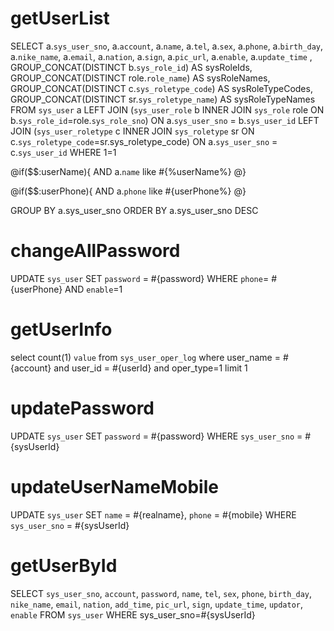 getUserList
===
SELECT 
  a.`sys_user_sno`,
  a.`account`,
  a.`name`,
  a.`tel`,
  a.`sex`,
  a.`phone`,
  a.`birth_day`,
  a.`nike_name`,
  a.`email`,
  a.`nation`,
  a.`sign`,
  a.`pic_url`,
  a.`enable`,
  a.`update_time` ,
  GROUP_CONCAT(DISTINCT b.`sys_role_id`) AS sysRoleIds,
  GROUP_CONCAT(DISTINCT role.`role_name`) AS sysRoleNames,
  GROUP_CONCAT(DISTINCT c.`sys_roletype_code`) AS sysRoleTypeCodes,
  GROUP_CONCAT(DISTINCT sr.`sys_roletype_name`) AS sysRoleTypeNames
FROM
  `sys_user` a 
  LEFT JOIN (`sys_user_role` b INNER JOIN `sys_role` role ON b.`sys_role_id`=role.`sys_role_sno`)
    ON a.`sys_user_sno` = b.`sys_user_id` 
  LEFT JOIN (`sys_user_roletype` c INNER JOIN `sys_roletype` sr ON c.`sys_roletype_code`=sr.sys_roletype_code)
    ON a.`sys_user_sno` = c.`sys_user_id` 
WHERE 1=1 

@if($$:userName){
AND a.`name` like #{%userName%}
@}

@if($$:userPhone){
AND a.`phone` like #{userPhone%}
@}

GROUP BY a.sys_user_sno 
ORDER BY a.sys_user_sno DESC 


changeAllPassword
===
UPDATE
   `sys_user`
SET
  `password` = #{password}
WHERE `phone`= #{userPhone} AND `enable`=1


getUserInfo
===
select count(1) `value` from `sys_user_oper_log` 
where user_name = #{account}
and user_id = #{userId}
and oper_type=1 
limit 1

updatePassword
===
UPDATE
  `sys_user`
SET
  `password` = #{password}
WHERE `sys_user_sno` = #{sysUserId}

updateUserNameMobile
===
UPDATE
  `sys_user`
SET
  `name` = #{realname},
  `phone` = #{mobile}
WHERE `sys_user_sno` = #{sysUserId}


getUserById
===
SELECT
  `sys_user_sno`,
  `account`,
  `password`,
  `name`,
  `tel`,
  `sex`,
  `phone`,
  `birth_day`,
  `nike_name`,
  `email`,
  `nation`,
  `add_time`,
  `pic_url`,
  `sign`,
  `update_time`,
  `updator`,
  `enable`
FROM
  `sys_user`
WHERE sys_user_sno=#{sysUserId}

